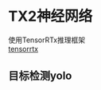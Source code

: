 # TX2神经网络  

使用TensorRTx推理框架  
[tensorrtx](https://github.com/wang-xinyu/tensorrtx)  

## 目标检测yolo  



